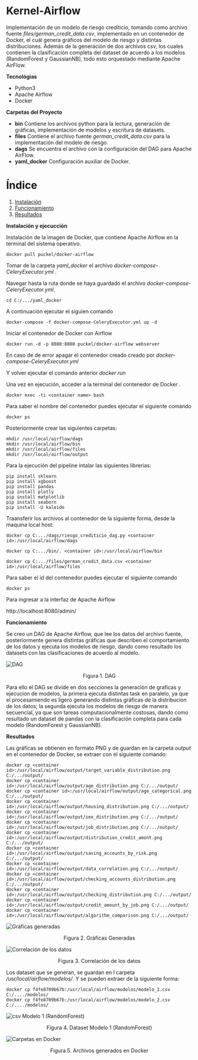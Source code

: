 # Kernel-Airflow
Implementación de un modelo de riesgo crediticio, tomando como archivo fuente *files/german_credit_data.csv*, implementado en un contenedor de Docker, el cuál genera gráficos del modelo de riesgo y distintas distribuciones. Además de la generación de dos archivos csv, los cuales contienen la clasificación completa del dataset de acuerdo a los modelos (RandomForest y GaussianNB), todo esto orquestado mediante Apache AirFlow.


**Tecnológias**
- Python3
- Apache Airflow 
- Docker

**Carpetas del Proyecto**
- **bin** Contiene los archivos python para la lectura, generación de gráficas, implementación de modelos y escritura de datasets.
- **files** Contiene el archivo fuente *german_credit_data.csv* para la implementación del modelo de riesgo. 
- **dags** Se encuentra el archivo con la configuración del DAG para Apache AirFlow.
- **yaml_docker** Configuración auxiliar de Docker.

# Índice
1. [Instalación](#Instalacion)
2. [Funcionamiento](#Funcionamiento)
3. [Resultados](#Resultados)

**Instalación y ejecucción**<a name="Instalacion"></a>

Instalación de la imagen de Docker, que contiene Apache Airflow en la terminal del sistema operativo.

```shell
docker pull puckel/docker-airflow
```

Tomar de la carpeta *yaml_docker* el archivo *docker-compose-CeleryExecutor.yml* .

Navegar hasta la ruta donde se haya guardado el archivo *docker-compose-CeleryExecutor.yml*.

```shell
cd C:/.../yaml_docker
```
A continuación ejecutar el siguien comando 
```shell
docker-compose -f docker-compose-CeleryExecutor.yml up -d
```
Iniciar el contenedor de Docker con Airflow

```shell
docker run -d -p 8080:8080 puckel/docker-airflow webserver
```
En caso de de error apagar el contenedor creado creado por *docker-compose-CeleryExecutor.yml*

Y volver ejecutar el comando anterior *docker run*

Una vez en ejecución, acceder a la terminal del contenedor de Docker .

```shell
docker exec -ti <container name> bash
```
Para saber el nombre del contenedor puedes ejecutar el siguiente comando 
```shell
docker ps
```

Posteriormente crear las siguientes carpetas:

```shell
mkdir /usr/local/airflow/dags
mkdir /usr/local/airflow/bin
mkdir /usr/local/airflow/files
mkdir /usr/local/airflow/output
```
Para la ejecución del pipeline intalar las siguientes librerias:

```shell
pip install sklearn
pip install xgboost
pip install pandas
pip install plotly
pip install matplotlib
pip install seaborn
pip install -U kaleido
```

Traansferir los archivos al contenedor de la siguiente forma, desde la maquina local host:

```shell
docker cp C:.../dags/riesgo_crediticio_dag.py <container id>:/usr/local/airflow/dags

docker cp C:.../bin/. <container id>:/usr/local/airflow/bin

docker cp C:.../files/german_credit_data.csv <container id>:/usr/local/airflow/files
```
Para saber el id del contenedor puedes ejecutar el siguiente comando 

```shell
docker ps
```
Para ingresar a la interfaz de Apache Airflow

http://localhost:8080/admin/

**Funcionamiento**<a name="Funcionamiento"></a>

Se creo un DAG de Apache Airflow, que lee los datos del archivo fuente, posteriormente genera distintas gráficas que describen el comportamiento de los datos y ejecuta los modelos de riesgo, dando como resultado los datasets con las clasificaciones de acuerdo al modelo.

 ![DAG](https://github.com/garagaby/Kernel-Airflow/blob/main/imagenes_resultado/DAG.PNG)
<p align="center">
Figura 1. DAG
</p>
Para ello el DAG se divide en dos secciones la generación de graficas y ejecucion de modelos, la primera ejecuta distintas task en paralelo, ya que el procesamiendo es ligero generando distintas gráficas de la distribucion de los datos; la segunda ejecuta los modelos de riesgo de manera secuencial, ya que son tareas computacionalmente costosas, dando como resultado un dataset de pandas con la clasificación completa para cada modelo (RandomForest y GaussianNB).


**Resultados**<a name="Resultados"></a>

Las gráficas se obtienen en formato PNG y de guardan en la carpeta *output* en el contenedor de Docker, se extraer con el siguiente comando:
 
 ```shell
docker cp <container id>:/usr/local/airflow/output/target_variable_distribution.png C:/.../output/
docker cp <container id>:/usr/local/airflow/output/age_distribution.png C:/.../output/
docker cp <container id>:/usr/local/airflow/output/age_categorical.png C:/.../output/
docker cp <container id>:/usr/local/airflow/output/housing_distribution.png C:/.../output/
docker cp <container id>:/usr/local/airflow/output/sex_distribution.png C:/.../output/
docker cp <container id>:/usr/local/airflow/output/job_distribution.png C:/.../output/
docker cp <container id>:/usr/local/airflow/output/distribution_credit_amont.png C:/.../output/
docker cp <container id>:/usr/local/airflow/output/saving_accounts_by_risk.png C:/.../output/
docker cp <container id>:/usr/local/airflow/output/data_correlation.png C:/.../output/
docker cp <container id>:/usr/local/airflow/output/checking_accounts_distribution.png C:/.../output/
docker cp <container id>:/usr/local/airflow/output/checking_distribution.png C:/.../output/
docker cp <container id>:/usr/local/airflow/output/credit_amount_by_job.png C:/.../output/
docker cp <container id>:/usr/local/airflow/output/algorithm_comparison.png C:/.../output/
 ```
![Gráficas generadas](https://github.com/garagaby/Kernel-Airflow/blob/main/imagenes_resultado/graficos.PNG)
<p align="center">
Figura 2. Gráficas Generadas
</p>

![Correlación de los datos](https://github.com/garagaby/Kernel-Airflow/blob/main/imagenes_resultado/Data_correlation.PNG)
<p align="center">
Figura 3. Correlación de los datos 
</p>

Los dataset que se generan, se guardan en l carpeta */usr/local/airflow/modelos/*. Y se pueden extraer de la siguiente forma:

```shell
docker cp f4fe8709b67b:/usr/local/airflow/modelos/modelo_1.csv C:/..../modelos/
docker cp f4fe8709b67b:/usr/local/airflow/modelos/modelo_2.csv C:/..../modelos/
```
![csv Modelo 1 (RandomForest)](https://github.com/garagaby/Kernel-Airflow/blob/main/imagenes_resultado/data_set_modelo_1.PNG)
<p align="center">
Figura 4. Dataset Modelo 1 (RandomForest)
</p>

 ![Carpetas en Docker](https://github.com/garagaby/Kernel-Airflow/blob/main/imagenes_resultado/files_Docker.PNG)
<p align="center">
Figura 5. Archivos generados en Docker  
</P>













